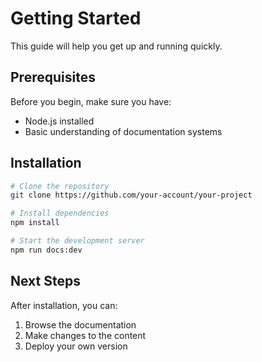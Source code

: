 # Getting Started

This guide will help you get up and running quickly.

## Prerequisites

Before you begin, make sure you have:

- Node.js installed
- Basic understanding of documentation systems

## Installation

```bash
# Clone the repository
git clone https://github.com/your-account/your-project

# Install dependencies
npm install

# Start the development server
npm run docs:dev
```

## Next Steps

After installation, you can:

1. Browse the documentation
2. Make changes to the content
3. Deploy your own version
